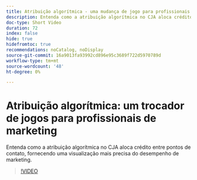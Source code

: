 ```yaml
---
title: Atribuição algorítmica - uma mudança de jogo para profissionais de marketing
description: Entenda como a atribuição algorítmica no CJA aloca crédito entre pontos de contato, fornecendo uma visualização mais precisa do desempenho de marketing.
doc-type: Short Video
duration: 72
index: false
hide: true
hidefromtoc: true
recommendations: noCatalog, noDisplay
source-git-commit: 16a9013fa93992cd896e95c3689f722d5970789d
workflow-type: tm+mt
source-wordcount: '48'
ht-degree: 0%

---
```



# Atribuição algorítmica: um trocador de jogos para profissionais de marketing

Entenda como a atribuição algorítmica no CJA aloca crédito entre pontos de contato, fornecendo uma visualização mais precisa do desempenho de marketing.

<!-- 85_S106_3442453_71_algorithmic-attribution-a-gamechanger-for-marketers -->
>[!VIDEO](https://video.tv.adobe.com/v/3458301/?learn=on&enablevpops=true)
